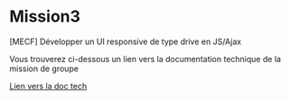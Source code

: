 # Mission3
[MECF] Développer un UI responsive de type drive en JS/Ajax

Vous trouverez ci-dessous un lien vers la documentation technique de la mission de groupe
<p><a href="https://drive.google.com/file/d/1WstLTAVVlcbcWjIvTTweo_eQWGut5ZMl/view?usp=sharing">Lien vers la doc tech</a></p>
